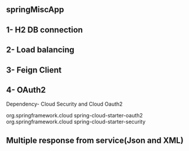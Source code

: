 ## springMiscApp
## 1- H2 DB connection
## 2- Load balancing
## 3- Feign Client
## 4- OAuth2
  Dependency- Cloud Security and Cloud Oauth2
  
  
  <dependency>
	<groupId>org.springframework.cloud</groupId>
	<artifactId>spring-cloud-starter-oauth2</artifactId>
</dependency>
<dependency>
	<groupId>org.springframework.cloud</groupId>
	<artifactId>spring-cloud-starter-security</artifactId>
</dependency>

## Multiple response from service(Json and XML)

